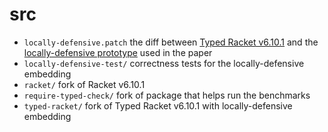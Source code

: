 src
===

- `locally-defensive.patch` the diff between [Typed Racket v6.10.1](https://github.com/racket/typed-racket/releases/tag/v6.10.1)
  and the [locally-defensive prototype](https://github.com/bennn/typed-racket/releases/tag/ld1.0)
  used in the paper
- `locally-defensive-test/` correctness tests for the locally-defensive embedding
- `racket/` fork of Racket v6.10.1
- `require-typed-check/` fork of package that helps run the benchmarks
- `typed-racket/` fork of Typed Racket v6.10.1 with locally-defensive embedding
